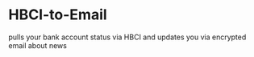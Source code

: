 HBCI-to-Email
=============

pulls your bank account status via HBCI and updates you via encrypted email about news